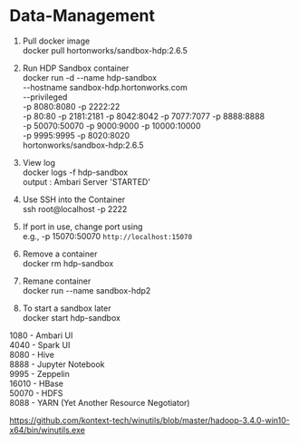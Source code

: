 # Data-Management

1. Pull docker image <br>
  docker pull hortonworks/sandbox-hdp:2.6.5

2. Run HDP Sandbox container <br>
  docker run -d --name hdp-sandbox <br>
  --hostname sandbox-hdp.hortonworks.com <br>
  --privileged <br>
  -p 8080:8080 -p 2222:22 <br>
  -p 80:80 -p 2181:2181 -p 8042:8042 -p 7077:7077 -p 8888:8888 <br>
  -p 50070:50070 -p 9000:9000 -p 10000:10000 <br>
  -p 9995:9995 -p 8020:8020 <br>
  hortonworks/sandbox-hdp:2.6.5

3. View log <br>
   docker logs -f hdp-sandbox <br>
   output : Ambari Server 'STARTED'

4. Use SSH into the Container <br>
   ssh root@localhost -p 2222

5. If port in use, change port using <br>
  e.g., -p 15070:50070 `http://localhost:15070`

6. Remove a container <br>
  docker rm hdp-sandbox

7. Remane container <br>
  docker run --name sandbox-hdp2

8. To start a sandbox later <br>
   docker start hdp-sandbox

1080 - Ambari UI <br>
4040 - Spark UI <br>
8080 - Hive <br>
8888 - Jupyter Notebook <br>
9995 - Zeppelin <br>
16010 - HBase <br>
50070 - HDFS <br>
8088 - YARN (Yet Another Resource Negotiator) <br>

https://github.com/kontext-tech/winutils/blob/master/hadoop-3.4.0-win10-x64/bin/winutils.exe
